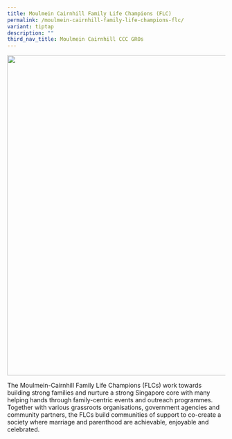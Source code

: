 ```yaml
---
title: Moulmein Cairnhill Family Life Champions (FLC)
permalink: /moulmein-cairnhill-family-life-champions-flc/
variant: tiptap
description: ""
third_nav_title: Moulmein Cairnhill CCC GROs
---
```

<div class="isomer-image-wrapper">
<img style="width: 740px; color: rgb(0, 0, 0); font-family: system-ui, -apple-system, &quot;system-ui&quot;, &quot;Segoe UI&quot;, Roboto, Oxygen, Ubuntu, Cantarell, &quot;Open Sans&quot;, &quot;Helvetica Neue&quot;, sans-serif; font-size: medium; font-style: normal; font-variant-ligatures: normal; font-variant-caps: normal; font-weight: 400; letter-spacing: normal; orphans: 2; text-align: start; text-indent: 0px; text-transform: none; widows: 2; word-spacing: 0px; -webkit-text-stroke-width: 0px; white-space: normal; text-decoration-thickness: initial; text-decoration-style: initial; text-decoration-color: initial;" height="auto" width="100%" src="https://moca.sgp1.cdn.digitaloceanspaces.com/Our%20Communities/61539e504abe519b8459ef6a_Moulmein-Cairnhill%2520Family%2520Life%2520Champions%2520(FLC).webp">
</div>
<p></p>
<p>The Moulmein-Cairnhill Family Life Champions (FLCs) work towards building
strong families and nurture a strong Singapore core with many helping hands
through family-centric events and outreach programmes. Together with various
grassroots organisations, government agencies and community partners, the
FLCs build communities of support to co-create a society where marriage
and parenthood are achievable, enjoyable and celebrated.</p>